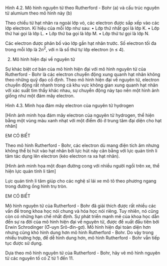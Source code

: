 Hình 4.2. Mô hình nguyên tử theo Rutherford - Bohr (a) và cấu trúc nguyên tử alumium theo mô hình này (b)

Theo chiều từ hạt nhân ra ngoài lớp vỏ, các electron được sắp xếp vào các lớp electron. Kí hiệu của mỗi lớp như sau:
• Lớp thứ nhất gọi là lớp K.
• Lớp thứ hai gọi là lớp L.
• Lớp thứ ba gọi là lớp M.
• Lớp thứ tư gọi là lớp N.

Các electron được phân bố vào lớp gần hạt nhân trước. Số electron tối đa trong mỗi lớp là $2n^2$, với n là số thứ tự lớp electron (n ≤ 4).

2. Mô hình hiện đại về nguyên tử

Sự khác biệt cơ bản của mô hình hiện đại với mô hình nguyên tử của Rutherford - Bohr là các electron chuyển động xung quanh hạt nhân không theo những quỹ đạo cố định. Theo mô hình hiện đại về nguyên tử, electron chuyển động rất nhanh trong cả khu vực không gian xung quanh hạt nhân với xác suất tìm thấy khác nhau, sự chuyển động này tạo nên một hình ảnh giống như một đám mây electron.

Hình 4.3. Minh họa đám mây electron của nguyên tử hydrogen

[Hình ảnh minh họa đám mây electron của nguyên tử hydrogen, thể hiện bằng một vùng màu xanh nhạt với một điểm đỏ ở trung tâm đại diện cho hạt nhân]

EM CÓ BIẾT

Theo mô hình Rutherford - Bohr, các electron dù mang điện tích âm nhưng không thể bị hút vào hạt nhân bởi lực hút này cân bằng với lực quán tính li tâm tác dụng lên electron (kéo electron ra xa hạt nhân).

[Hình ảnh minh họa một đoạn đường cong với nhiều người ngồi trên xe, thể hiện lực quán tính li tâm]

Lực quán tính li tâm giúp cho các nghệ sĩ lái xe mô tô theo phương ngang trong đường ống hình trụ tròn.

EM CÓ BIẾT

Mô hình nguyên tử của Rutherford - Bohr đã giải thích được rất nhiều các vấn đề trong khoa học nói chung và hóa học nói riêng. Tuy nhiên, nó cũng còn có những hạn chế nhất định. Sự phát triển mạnh mẽ của khoa học dẫn đến sự ra đời của mô hình hiện đại về nguyên tử, được đề xuất đầu tiên bởi Erwin Schrodinger (Ơ-uyn Srô-đin-gơ). Mô hình hiện đại toàn diện hơn nhưng cũng khó hình dung hơn mô hình Rutherford - Bohr. Do vậy trong nhiều trường hợp, để dễ hình dung hơn, mô hình Rutherford - Bohr vẫn tiếp tục được sử dụng.

Dựa theo mô hình nguyên tử của Rutherford - Bohr, hãy vẽ mô hình nguyên tử các nguyên tố có Z từ 1 đến 11.